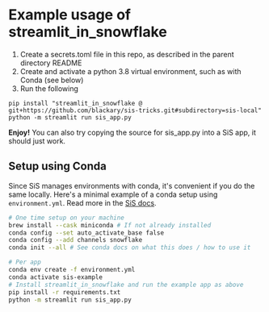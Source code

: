 # Example usage of streamlit_in_snowflake

1. Create a secrets.toml file in this repo, as described in the parent directory README
2. Create and activate a python 3.8 virtual environment, such as with Conda (see below)
3. Run the following

```shell
pip install "streamlit_in_snowflake @ git+https://github.com/blackary/sis-tricks.git#subdirectory=sis-local"
python -m streamlit run sis_app.py
```

**Enjoy!** You can also try copying the source for sis_app.py into a SiS app, it should just work.

## Setup using Conda

Since SiS manages environments with conda, it's convenient if you do the same locally. Here's a
minimal example of a conda setup using `environment.yml`. Read more in the
[SiS docs](https://docs.snowflake.com/en/LIMITEDACCESS/streamlit-in-snowflake#installing-packages-manually).

```sh
# One time setup on your machine
brew install --cask miniconda # If not already installed
conda config --set auto_activate_base false
conda config --add channels snowflake
conda init --all # See conda docs on what this does / how to use it

# Per app
conda env create -f environment.yml
conda activate sis-example
# Install streamlit_in_snowflake and run the example app as above
pip install -r requirements.txt
python -m streamlit run sis_app.py
```

